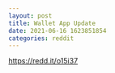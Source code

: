 ```yaml
--- 
layout: post 
title: Wallet App Update 
date: 2021-06-16 1623851854 
categories: reddit 
--- 
```

https://redd.it/o15i37